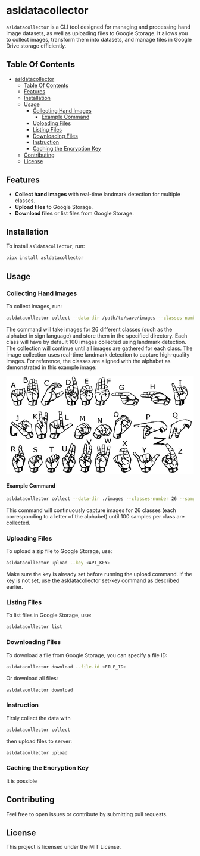 # asldatacollector

`asldatacollector` is a CLI tool designed for managing and processing hand image datasets, as well as uploading files to Google Storage. It allows you to collect images, transform them into datasets, and manage files in Google Drive storage efficiently.

## Table Of Contents

- [asldatacollector](#asldatacollector)
  - [Table Of Contents](#table-of-contents)
  - [Features](#features)
  - [Installation](#installation)
  - [Usage](#usage)
    - [Collecting Hand Images](#collecting-hand-images)
      - [Example Command](#example-command)
    - [Uploading Files](#uploading-files)
    - [Listing Files](#listing-files)
    - [Downloading Files](#downloading-files)
    - [Instruction](#instruction)
    - [Caching the Encryption Key](#caching-the-encryption-key)
  - [Contributing](#contributing)
  - [License](#license)

## Features

- **Collect hand images** with real-time landmark detection for multiple classes.
- **Upload files** to Google Storage.
- **Download files** or list files from Google Storage.

## Installation

To install `asldatacollector`, run:

```bash
pipx install asldatacollector
```

## Usage

### Collecting Hand Images

To collect images, run:

```bash
asldatacollector collect --data-dir /path/to/save/images --classes-number 26 --samples-number 100
```

The command will take images for 26 different classes (such as the alphabet in sign language) and store them in the specified directory. Each class will have by default 100 images collected using landmark detection.
The collection will continue until all images are gathered for each class.
The image collection uses real-time landmark detection to capture high-quality images. For reference, the classes are aligned with the alphabet as demonstrated in this example image:

![img](https://github.com/sqoshi/asldatacollector/raw/master/asldatacollector/assets/alphabet.png)

#### Example Command

```bash
asldatacollector collect --data-dir ./images --classes-number 26 --samples-number 100
```

This command will continuously capture images for 26 classes (each corresponding to a letter of the alphabet) until 100 samples per class are collected.

### Uploading Files

To upload a zip file to Google Storage, use:

```bash
asldatacollector upload --key <API_KEY>
```

Make sure the key is already set before running the upload command. If the key is not set, use the asldatacollector set-key command as described earlier.

### Listing Files

To list files in Google Storage, use:

```bash
asldatacollector list
```

### Downloading Files

To download a file from Google Storage, you can specify a file ID:

```bash
asldatacollector download --file-id <FILE_ID>
```

Or download all files:

```bash
asldatacollector download
```

### Instruction

Firsly collect the data with

```bash
asldatacollector collect
```

then upload files to server:

```bash
asldatacollector upload
```

### Caching the Encryption Key

It is possible


## Contributing

Feel free to open issues or contribute by submitting pull requests.

## License

This project is licensed under the MIT License.
